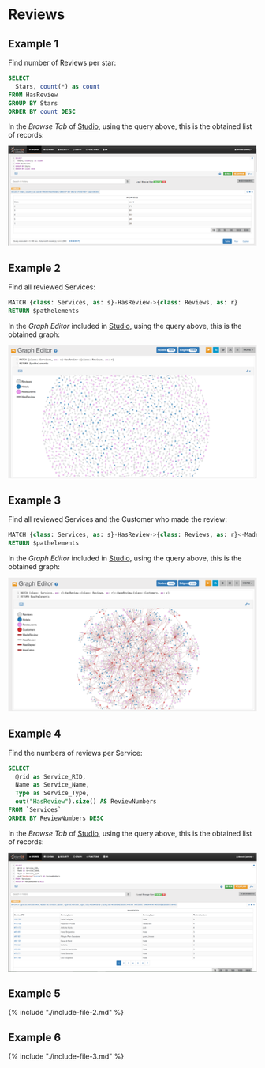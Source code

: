 
# Reviews 

## Example 1

Find number of Reviews per star:

```sql
SELECT 
  Stars, count(*) as count 
FROM HasReview 
GROUP BY Stars 
ORDER BY count DESC
```

In the _Browse Tab_ of [Studio](../../../studio/README.md), using the query above, this is the obtained list of records:

![](../../../images/demo-dbs/social-travel-agency/query_33_browse.png)


## Example 2

Find all reviewed Services:

```sql
MATCH {class: Services, as: s}-HasReview->{class: Reviews, as: r} 
RETURN $pathelements
```

In the _Graph Editor_ included in [Studio](../../../studio/README.md), using the query above, this is the obtained graph:

![](../../../images/demo-dbs/social-travel-agency/query_45_graph.png)


## Example 3

Find all reviewed Services and the Customer who made the review:

```sql
MATCH {class: Services, as: s}-HasReview->{class: Reviews, as: r}<-MadeReview-{class: Customers, as: c} 
RETURN $pathelements 
```

In the _Graph Editor_ included in [Studio](../../../studio/README.md), using the query above, this is the obtained graph:

![](../../../images/demo-dbs/social-travel-agency/query_46_graph.png)


## Example 4

Find the numbers of reviews per Service:

```sql
SELECT 
  @rid as Service_RID,
  Name as Service_Name,
  Type as Service_Type,
  out("HasReview").size() AS ReviewNumbers 
FROM `Services` 
ORDER BY ReviewNumbers DESC
```

In the _Browse Tab_ of [Studio](../../../studio/README.md), using the query above, this is the obtained list of records:

![](../../../images/demo-dbs/social-travel-agency/query_34_browse.png)


## Example 5

{% include "./include-file-2.md" %}


## Example 6

{% include "./include-file-3.md" %}
